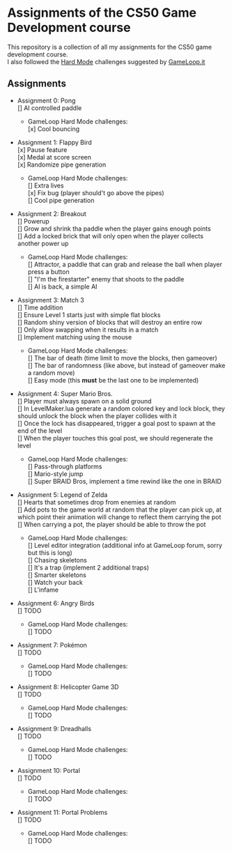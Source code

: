 # Assignments of the CS50 Game Development course
This repository is a collection of all my assignments for the CS50 game development course.<br>
I also followed the [Hard Mode](https://forum.gameloop.it/d/449-gameloop50-seguiamo-il-cs50-insieme-impariamo-a-sviluppare-videogiochi) challenges suggested by [GameLoop.it](https://gameloop.it/)

## Assignments
- Assignment 0: Pong<br>
    [] AI controlled paddle<br>
    - GameLoop Hard Mode challenges:<br>
        [x] Cool bouncing<br>

- Assignment 1: Flappy Bird<br>
    [x] Pause feature<br>
    [x] Medal at score screen<br>
    [x] Randomize pipe generation<br>
    - GameLoop Hard Mode challenges:<br>
        [] Extra lives<br>
        [x] Fix bug (player should't go above the pipes)<br>
        [] Cool pipe generation<br>

- Assignment 2: Breakout<br>
    [] Powerup<br>
    [] Grow and shrink tha paddle when the player gains enough points<br>
    [] Add a locked brick that will only open when the player collects another power up<br>
    - GameLoop Hard Mode challenges:<br>
        [] Attractor, a paddle that can grab and release the ball when player press a button<br>
        [] "I'm the firestarter" enemy that shoots to the paddle<br>
        [] AI is back, a simple AI<br>

- Assignment 3: Match 3<br>
    [] Time addition<br>
    [] Ensure Level 1 starts just with simple flat blocks<br>
    [] Random shiny version of blocks that will destroy an entire row<br>
    [] Only allow swapping when it results in a match<br>
    [] Implement matching using the mouse<br>
    - GameLoop Hard Mode challenges:<br>
        [] The bar of death (time limit to move the blocks, then gameover)<br>
        [] The bar of randomness (like above, but instead of gameover make a random move)<br>
        [] Easy mode (this **must** be the last one to be implemented)<br>

- Assignment 4: Super Mario Bros.<br>
    [] Player must always spawn on a solid ground<br>
    [] In LevelMaker.lua generate a random colored key and lock block, they should unlock the block when the player collides with it<br>
    [] Once the lock has disappeared, trigger a goal post to spawn at the end of the level<br>
    [] When the player touches this goal post, we should regenerate the level<br>
    - GameLoop Hard Mode challenges:<br>
        [] Pass-through platforms<br>
        [] Mario-style jump<br>
        [] Super BRAID Bros, implement a time rewind like the one in BRAID<br>

- Assignment 5: Legend of Zelda<br>
    [] Hearts that sometimes drop from enemies at random<br>
    [] Add pots to the game world at random that the player can pick up, at which point their animation will change to reflect them carrying the pot<br>
    [] When carrying a pot, the player should be able to throw the pot<br>
    - GameLoop Hard Mode challenges:<br>
        [] Level editor integration (additional info at GameLoop forum, sorry but this is long)<br>
        [] Chasing skeletons<br>
        [] It's a trap (implement 2 additional traps)<br>
        [] Smarter skeletons<br>
        [] Watch your back<br>
        [] L'infame<br>

- Assignment 6: Angry Birds<br>
    [] TODO<br>
    - GameLoop Hard Mode challenges:<br>
        [] TODO<br>

- Assignment 7: Pokémon<br>
    [] TODO<br>
    - GameLoop Hard Mode challenges:<br>
        [] TODO<br>

- Assignment 8: Helicopter Game 3D<br>
    [] TODO<br>
    - GameLoop Hard Mode challenges:<br>
        [] TODO<br>

- Assignment 9: Dreadhalls<br>
    [] TODO<br>
    - GameLoop Hard Mode challenges:<br>
        [] TODO<br>

- Assignment 10: Portal<br>
    [] TODO<br>
    - GameLoop Hard Mode challenges:<br>
        [] TODO<br>

- Assignment 11: Portal Problems<br>
    [] TODO<br>
    - GameLoop Hard Mode challenges:<br>
        [] TODO<br>
